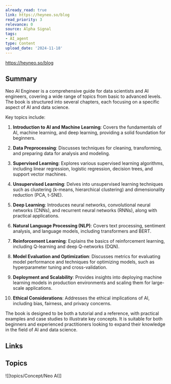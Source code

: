 ```yaml
---
already_read: true
link: https://heyneo.so/blog
read_priority: 3
relevance: 0
source: Alpha Signal
tags:
- AI_agent
type: Content
upload_date: '2024-11-18'
---
```


https://heyneo.so/blog
## Summary

Neo AI Engineer is a comprehensive guide for data scientists and AI engineers, covering a wide range of topics from basic to advanced levels. The book is structured into several chapters, each focusing on a specific aspect of AI and data science.

Key topics include:

1. **Introduction to AI and Machine Learning**: Covers the fundamentals of AI, machine learning, and deep learning, providing a solid foundation for beginners.

2. **Data Preprocessing**: Discusses techniques for cleaning, transforming, and preparing data for analysis and modeling.

3. **Supervised Learning**: Explores various supervised learning algorithms, including linear regression, logistic regression, decision trees, and support vector machines.

4. **Unsupervised Learning**: Delves into unsupervised learning techniques such as clustering (k-means, hierarchical clustering) and dimensionality reduction (PCA, t-SNE).

5. **Deep Learning**: Introduces neural networks, convolutional neural networks (CNNs), and recurrent neural networks (RNNs), along with practical applications.

6. **Natural Language Processing (NLP)**: Covers text processing, sentiment analysis, and language models, including transformers and BERT.

7. **Reinforcement Learning**: Explains the basics of reinforcement learning, including Q-learning and deep Q-networks (DQN).

8. **Model Evaluation and Optimization**: Discusses metrics for evaluating model performance and techniques for optimizing models, such as hyperparameter tuning and cross-validation.

9. **Deployment and Scalability**: Provides insights into deploying machine learning models in production environments and scaling them for large-scale applications.

10. **Ethical Considerations**: Addresses the ethical implications of AI, including bias, fairness, and privacy concerns.

The book is designed to be both a tutorial and a reference, with practical examples and case studies to illustrate key concepts. It is suitable for both beginners and experienced practitioners looking to expand their knowledge in the field of AI and data science.
## Links


## Topics

![[topics/Concept/Neo AI]]